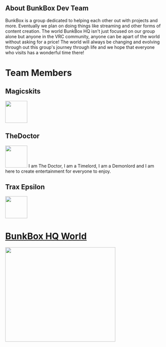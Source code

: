 ## About BunkBox Dev Team
BunkBox is a group dedicated to helping each other out with projects and more. Eventually we plan on doing things like streaming and other forms of content creation. The world BunkBox HQ isn't just focused on our group alone but anyone in the VRC community, anyone can be apart of the world without asking for a price! The world will always be changing and evolving through out this group's journey through life and we hope that everyone who visits has a wonderful time there!



# Team Members 
## Magicskits
<img src="https://bit.ly/3JjbYjJ" data-canonical-src="https://bit.ly/3JjbYjJ" width="70" height="70" />


## TheDoctor
<img src="https://user-images.githubusercontent.com/39390981/181996786-ad072234-da73-4c93-9e8f-cdf57967eddf.png" data-canonical-src="https://user-images.githubusercontent.com/39390981/181996769-0bb9a12e-1fcc-4bfc-871b-440bb0a045af.png" width="70" height="70" />
I am The Doctor, I am a Timelord, I am a Demonlord and I am here to create entertainment for everyone to enjoy.

## Trax Epsilon
<img src="https://bit.ly/3P0VpKF" data-canonical-src="https://bit.ly/3P0VpKF" width="70" height="70" />


# [BunkBox HQ World](https://vrchat.com/home/launch?worldId=wrld_a9c777dd-1073-40c7-8915-ab1eda10c6a4)
<img src="https://d348imysud55la.cloudfront.net/World-BunkBox-Image-2019431f1_4_.file_6652d7bb-75ea-4b75-ad03-af176f904fc1.14.png" data-canonical-src="https://d348imysud55la.cloudfront.net/World-BunkBox-Image-2019431f1_4_.file_6652d7bb-75ea-4b75-ad03-af176f904fc1.14.png" width="350" height="300" />
